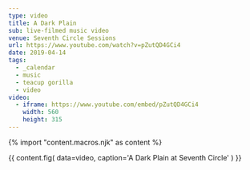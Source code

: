 ```yaml
---
type: video
title: A Dark Plain
sub: live-filmed music video
venue: Seventh Circle Sessions
url: https://www.youtube.com/watch?v=pZutQD4GCi4
date: 2019-04-14
tags:
  - _calendar
  - music
  - teacup gorilla
  - video
video:
  - iframe: https://www.youtube.com/embed/pZutQD4GCi4
    width: 560
    height: 315
---
```


{% import "content.macros.njk" as content %}

{{ content.fig(
  data=video,
  caption='A Dark Plain at Seventh Circle'
) }}
